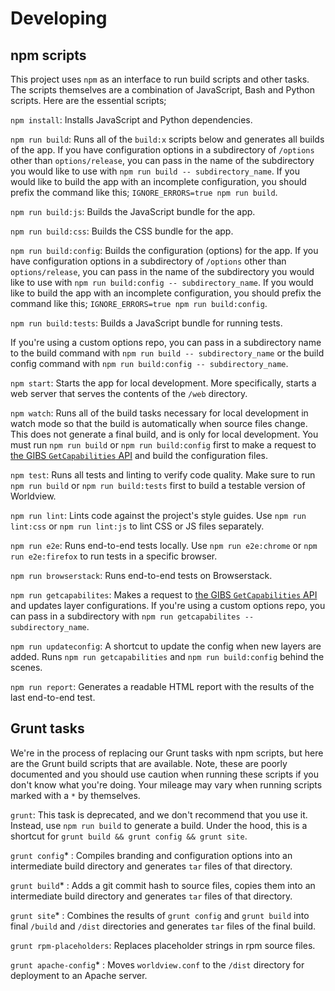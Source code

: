 # Developing

## npm scripts

This project uses `npm` as an interface to run build scripts and other tasks. The scripts themselves are a combination of JavaScript, Bash and Python scripts. Here are the essential scripts;

`npm install`: Installs JavaScript and Python dependencies.

`npm run build`: Runs all of the `build:x` scripts below and generates all builds of the app. If you have configuration options in a subdirectory of `/options` other than `options/release`, you can pass in the name of the subdirectory you would like to use with `npm run build -- subdirectory_name`. If you would like to build the app with an incomplete configuration, you should prefix the command like this; `IGNORE_ERRORS=true npm run build`.

`npm run build:js`: Builds the JavaScript bundle for the app.

`npm run build:css`: Builds the CSS bundle for the app.

`npm run build:config`: Builds the configuration (options) for the app. If you have configuration options in a subdirectory of `/options` other than `options/release`, you can pass in the name of the subdirectory you would like to use with `npm run build:config -- subdirectory_name`. If you would like to build the app with an incomplete configuration, you should prefix the command like this; `IGNORE_ERRORS=true npm run build:config`.

`npm run build:tests`: Builds a JavaScript bundle for running tests.

 If you're using a custom options repo, you can pass in a subdirectory name to the build command with `npm run build -- subdirectory_name` or the build config command with `npm run build:config -- subdirectory_name`.

`npm start`: Starts the app for local development. More specifically, starts a web server that serves the contents of the `/web` directory.

`npm watch`: Runs all of the build tasks necessary for local development in watch mode so that the build is automatically when source files change. This does not generate a final build, and is only for local development. You must run `npm run build` or `npm run build:config` first to make a request to [the GIBS `GetCapabilities` API](https://wiki.earthdata.nasa.gov/display/GIBS/GIBS+API+for+Developers) and build the configuration files.

`npm test`: Runs all tests and linting to verify code quality. Make sure to run `npm run build` or `npm run build:tests` first to build a testable version of Worldview.

`npm run lint`: Lints code against the project's style guides. Use `npm run lint:css` or `npm run lint:js` to lint CSS or JS files separately.

`npm run e2e`: Runs end-to-end tests locally. Use `npm run e2e:chrome` or `npm run e2e:firefox` to run tests in a specific browser.

`npm run browserstack`: Runs end-to-end tests on Browserstack.

`npm run getcapabilites`: Makes a request to [the GIBS `GetCapabilities` API](https://wiki.earthdata.nasa.gov/display/GIBS/GIBS+API+for+Developers) and updates layer configurations. If you're using a custom options repo, you can pass in a subdirectory with `npm run getcapabilites -- subdirectory_name`.

`npm run updateconfig`: A shortcut to update the config when new layers are added. Runs `npm run getcapabilities` and `npm run build:config` behind the scenes.

`npm run report`: Generates a readable HTML report with the results of the last end-to-end test.

## Grunt tasks

We're in the process of replacing our Grunt tasks with npm scripts, but here are the Grunt build scripts that are available. Note, these are poorly documented and you should use caution when running these scripts if you don't know what you're doing. Your mileage may vary when running scripts marked with a `*` by themselves.

`grunt`: This task is deprecated, and we don't recommend that you use it. Instead, use `npm run build` to generate a build. Under the hood, this is a shortcut for `grunt build && grunt config && grunt site`.

`grunt config`* : Compiles branding and configuration options into an intermediate build directory and generates `tar` files of that directory.

`grunt build`* : Adds a git commit hash to source files, copies them into an intermediate build directory and generates `tar` files of that directory.

`grunt site`* : Combines the results of `grunt config` and `grunt build` into final `/build` and `/dist` directories and generates `tar` files of the final build.

`grunt rpm-placeholders`: Replaces placeholder strings in rpm source files.

`grunt apache-config`* : Moves `worldview.conf` to the `/dist` directory for deployment to an Apache server.

